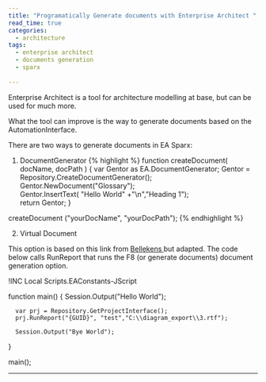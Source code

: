 ```yaml
---
title: "Programatically Generate documents with Enterprise Architect "
read_time: true
categories:  
  - architecture
tags:
  - enterprise architect
  - documents generation
  - sparx
  
---
```


Enterprise Architect is a tool for architecture modelling at base, but can be used for much more.

What the tool can improve is the way to generate documents based on the AutomationInterface.

There are two ways to generate documents in EA Sparx:
1)  DocumentGenerator
{% highlight  %}
  function createDocument( docName, docPath  )
  {
      var Gentor as EA.DocumentGenerator;
      Gentor = Repository.CreateDocumentGenerator();
      Gentor.NewDocument("Glossary");    
	    Gentor.InsertText( "Hello World" +"\n","Heading 1");		
	    return Gentor; 
  }

  createDocument ("yourDocName", "yourDocPath");
{% endhighlight %}

2)  Virtual Document 

This option is based on this link from <a href="https://bellekens.com/2015/11/12/tutorial-generate-complex-documents-from-enterprise-architect-with-a-two-step-semi-automated-approach/" target="_blank"> Bellekens </a>
but adapted.
The code below calls RunReport that runs the F8 (or generate documents) document generation option.

  !INC Local Scripts.EAConstants-JScript

  function main()
  {	
	  Session.Output("Hello World");
	
	  var prj = Repository.GetProjectInterface();
	  prj.RunReport("{GUID}", "test","C:\\diagram_export\\3.rtf");
	
	  Session.Output("Bye World");
  }

  main();



---
